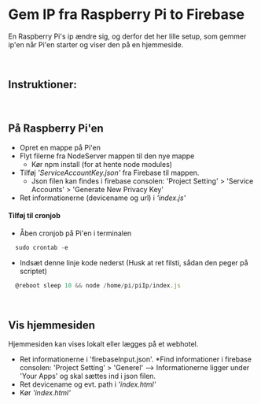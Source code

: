 # Gem IP fra Raspberry Pi to Firebase

En Raspberry Pi's ip ændre sig, og derfor det her lille setup, som gemmer ip'en når Pi'en starter og viser den på en hjemmeside. 

<br />

## Instruktioner: 

<br />

## På Raspberry Pi'en 
* Opret en mappe på Pi'en
* Flyt filerne fra NodeServer mappen til den nye mappe
  * Kør npm install (for at hente node modules)
* Tilføj *'ServiceAccountKey.json'* fra Firebase til mappen. 
  * Json filen kan findes i firebase consolen: 'Project Setting' > 'Service Accounts' > 'Generate New Privacy Key'
* Ret informationerne (devicename og url) i *'index.js'*

#### Tilføj til cronjob
* Åben cronjob på Pi'en i terminalen 
```javascript
  sudo crontab -e
```
* Indsæt denne linje kode nederst (Husk at ret filsti, sådan den peger på scriptet)
```javascript
  @reboot sleep 10 && node /home/pi/piIp/index.js 
```

<br />

## Vis hjemmesiden
Hjemmesiden kan vises lokalt eller lægges på et webhotel. 

* Ret informationerne i 'firebaseInput.json'. 
  *Find informationer i firebase consolen: 'Project Setting' > 'Generel' --> Informationerne ligger under 'Your Apps' og skal sættes ind i json filen. 
* Ret devicename og evt. path i *'index.html'*
* Kør *'index.html'*
